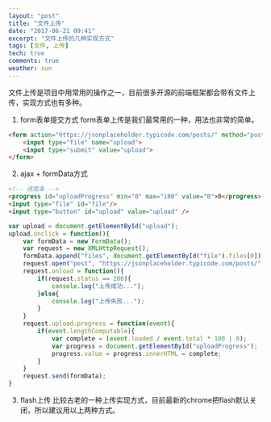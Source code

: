 ```yaml
---
layout: "post"
title: "文件上传"
date: "2017-06-21 09:41"
excerpt: "文件上传的几种实现方式"
tags: [文件, 上传]
tech: true
comments: true
weather: sun
---
```



文件上传是项目中用常用的操作之一，目前很多开源的前端框架都会带有文件上传，实现方式也有多种。

1. form表单提交方式
form表单上传是我们最常用的一种，用法也非常的简单。
``` html
<form action="https://jsonplaceholder.typicode.com/posts/" method="post" enctype="multipart/form-data">
    <input type="file" name="upload">
    <input type="submit" value="upload">
</form>
```

2. ajax + formData方式
``` html
<!-- 进度条 -->
<progress id="uploadProgress" min="0" max="100" value="0">0</progress>
<input type="file" id="file"/>
<input type="button" id="upload" value="upload" />
```
``` js
var upload = document.getElementById("upload");
upload.onclick = function(){
    var formData = new FormData();
    var request = new XMLHttpRequest();
    formData.append("files", document.getElementById("file").files[0]);
    request.open("post", "https://jsonplaceholder.typicode.com/posts/", true);
    request.onload = function(){
        if(request.status == 200){
            console.log("上传成功...");
        }else{
            console.log("上传失败...");
        }
    }
    request.upload.progress = function(event){
        if(event.lengthComputable){
            var complete = (event.loaded / event.total * 100 | 0);
            var progress = document.getElementById("uploadProgress");
            progress.value = progress.innerHTML = complete;
        }
    }
    request.send(formData);
}
```


3. flash上传
比较古老的一种上传实现方式，目前最新的chrome把flash默认关闭，所以建议用以上两种方式。
